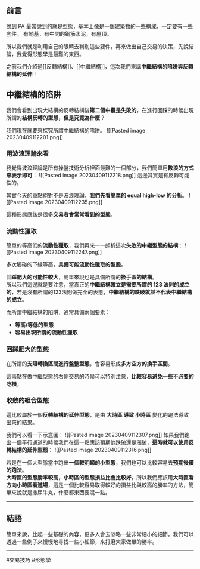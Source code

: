 
## 前言

說到 PA 最常說到的就是型態，基本上像是一個建築物的一些構成，一定要有一些套件。 有地基，有中間的鋼筋水泥，有屋頂。

所以我們就是利用自己的眼睛去判別這些要件，再來做出自己交易的決策，先說結論，我覺得形態學是最難的東西。

之前我們介紹過[[反轉結構]]、[[中繼結構]]，這次我們來講**中繼結構的陷阱與反轉結構的延伸**！

## 中繼結構的陷阱

我們會看到出現大結構的反轉結構後**第二個中繼是失敗的**，在進行回踩的時候出現所謂的**結構反轉的型態，但是究竟為什麼**？

我們現在就要來探究所謂中繼結構的陷阱。
![[Pasted image 20230409112201.png]]

### 用波浪理論來看

我覺得波浪理論是所有操盤技術分析裡面最難的一個部分，我們簡單用**數浪的方式來表示即可**：
![[Pasted image 20230409112218.png]]
這邊其實是有反轉可能性的。

其實今天的重點絕對不是波浪理論，**我們先看簡單的 equal high-low 的分析**。
![[Pasted image 20230409112235.png]]

這種形態應該是很多**交易者會常常看到的型態**。

### 流動性獵取

簡單的等高低的**流動性獵取**，我們再來一一頗析這次**失敗的中繼型態的結構**：
![[Pasted image 20230409112247.png]]

多次觸碰的下緣等高，**具備可能流動性獵取的型態**。

**回踩肥大的可能性較大**，簡單來說也是具備所謂的**換手區的結構**。  
所以我們這邊就是要注意，當真正的**中繼結構確立是需要所謂的 123 法則的成立的**，若是沒有所謂的123法則做完全的表態，**中繼結構的跌破就並不代表中繼結構的成立**。

而所謂中繼結構的陷阱，通常具備兩個要素：

-   **等高/等低的型態**
-   **容易出現所謂的流動性獵取**


### 回踩肥大的型態

在所謂的**支阻轉換區間進行盤整型態**，會容易形成**多方空方的換手區間**。

這兩點在做中繼型態的右側交易的時候可以特別注意，**比較容易避免一些不必要的吃損**。

### 收斂的組合型態

這比較屬於一個**反轉結構的延伸型態**，是由 **大時區 導致 小時區** 變化的跑法導致出來的結果。

我們可以看一下示意圖：
![[Pasted image 20230409112307.png]]
如果我們跑出一個平行通道的時候我們在這一點應該預期他跌破還是漲破，**這時就可以使用反轉結構的延伸型態**：
![[Pasted image 20230409112316.png]]

若是在一個大型態當中跑出**一個較明顯的小型態**，我們也可以比較容易去**預期後續的跑法**。  
**大時區的型態勝率較高，小時區的型態損益比會比較好**，所以我們應該用**大時區看方向小時區看進場**，這是一個比較容易取得較好的損益比與較高的勝率的方法，簡單來說就是撒尿牛丸，什麼都東西要混一點。

---

## 結語

簡單來說，比起一些基礎的內容，更多人會去忽略一些非常細小的細節，我們可以透過一些例子來慢慢地尋找一些小細節，來打磨大家做單的勝率。

---
#交易技巧 #形態學 